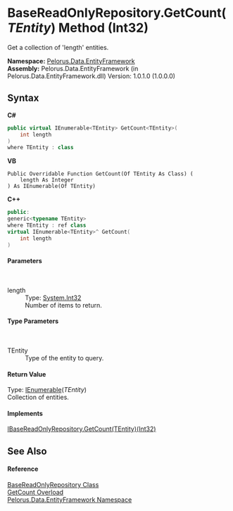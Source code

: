 # BaseReadOnlyRepository.GetCount(*TEntity*) Method (Int32)
 

Get a collection of 'length' entities.

**Namespace:**&nbsp;<a href="55312241">Pelorus.Data.EntityFramework</a><br />**Assembly:**&nbsp;Pelorus.Data.EntityFramework (in Pelorus.Data.EntityFramework.dll) Version: 1.0.1.0 (1.0.0.0)

## Syntax

**C#**<br />
``` C#
public virtual IEnumerable<TEntity> GetCount<TEntity>(
	int length
)
where TEntity : class

```

**VB**<br />
``` VB
Public Overridable Function GetCount(Of TEntity As Class) ( 
	length As Integer
) As IEnumerable(Of TEntity)
```

**C++**<br />
``` C++
public:
generic<typename TEntity>
where TEntity : ref class
virtual IEnumerable<TEntity>^ GetCount(
	int length
)
```


#### Parameters
&nbsp;<dl><dt>length</dt><dd>Type: <a href="http://msdn2.microsoft.com/en-us/library/td2s409d" target="_blank">System.Int32</a><br />Number of items to return.</dd></dl>

#### Type Parameters
&nbsp;<dl><dt>TEntity</dt><dd>Type of the entity to query.</dd></dl>

#### Return Value
Type: <a href="http://msdn2.microsoft.com/en-us/library/9eekhta0" target="_blank">IEnumerable</a>(*TEntity*)<br />Collection of entities.

#### Implements
<a href="92CF2AFA">IBaseReadOnlyRepository.GetCount(TEntity)(Int32)</a><br />

## See Also


#### Reference
<a href="7A83640C">BaseReadOnlyRepository Class</a><br /><a href="CAFD0D5C">GetCount Overload</a><br /><a href="55312241">Pelorus.Data.EntityFramework Namespace</a><br />